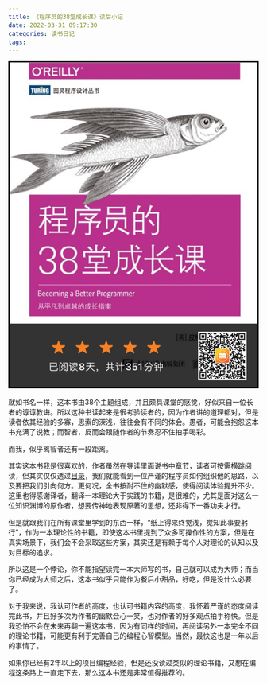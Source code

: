 ```yaml
---
title: 《程序员的38堂成长课》读后小记
date: 2022-03-31 09:17:30
categories: 读书日记
tags:
---
```

![IMG_2E23A74A58A6-1](/media/IMG_2E23A74A58A6-1.jpeg)

就如书名一样，这本书由38个主题组成，并且颇具课堂的感觉，好似来自一位长者的谆谆教诲。所以这种书读起来是很考验读者的，因为作者讲的道理都对，但是读者依其经验的多寡，思索的深浅，往往会有不同的体会。愚者，可能会抱怨这本书充满了说教；而智者，反而会跟随作者的节奏忍不住拍手喝彩。

而我，似乎离智者还有一段距离。

其实这本书我是很喜欢的，作者虽然在导读里面说书中章节，读者可按需横跳阅读，但其实仅仅透过[目录](https://www.ituring.com.cn/book/1550)，我们就能看到一位严谨的程序员如何组织他的思路，以及要把我们引向何方。更何况，全书按耐不住的幽默感，使得阅读体验提升不少。这里也得感谢译者，翻译一本理论大于实践的书籍，是很难的，尤其是面对这么一位知识渊博的原作者，想要传神地表现原著的思想，还非得下一番功夫才行。

但是就跟我们在所有课堂里学到的东西一样，“纸上得来终觉浅，觉知此事要躬行”，作为一本理论性的书籍，即使这本书里提到了众多可操作性的方案，但是在真实场景下，我们会不会采取这些方案，其实还是有赖于每个人对理论的认知以及对目标的追求。

所以这是一个悖论，你不能指望读完一本大师写的书，自己就可以成为大师；而当你已经成为大师之后，这本书似乎只能作为餐后小甜品，好吃，但是没什么必要了。

对于我来说，我认可作者的高度，也认可书籍内容的高度，我怀着严谨的态度阅读完此书，并且好多次为作者的幽默会心一笑，也对作者的好多观点拍手称快。但是我恐怕不会在未来再翻一遍这本书，因为有同样的时间，再阅读另外一本完全不同的理论书籍，可能更有利于完善自己的编程心智模型。当然，最快这也是一年以后的事情了。

如果你已经有2年以上的项目编程经验，但是还没读过类似的理论书籍，又想在编程这条路上一直走下去，那么这本书还是非常值得推荐的。